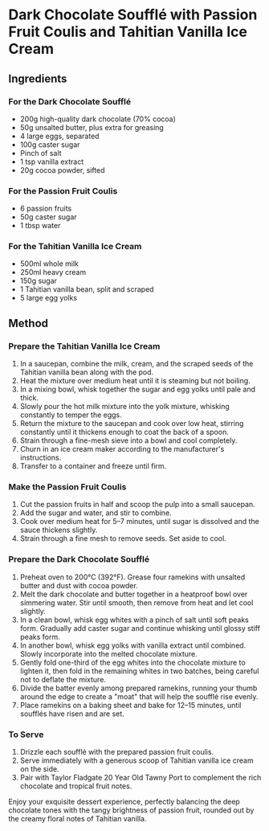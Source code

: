 # Dark Chocolate Soufflé with Passion Fruit Coulis and Tahitian Vanilla Ice Cream

## Ingredients

### For the Dark Chocolate Soufflé
- 200g high-quality dark chocolate (70% cocoa)
- 50g unsalted butter, plus extra for greasing
- 4 large eggs, separated
- 100g caster sugar
- Pinch of salt
- 1 tsp vanilla extract
- 20g cocoa powder, sifted

### For the Passion Fruit Coulis
- 6 passion fruits
- 50g caster sugar
- 1 tbsp water

### For the Tahitian Vanilla Ice Cream
- 500ml whole milk
- 250ml heavy cream
- 150g sugar
- 1 Tahitian vanilla bean, split and scraped
- 5 large egg yolks

## Method

### Prepare the Tahitian Vanilla Ice Cream
1. In a saucepan, combine the milk, cream, and the scraped seeds of the Tahitian vanilla bean along with the pod.
2. Heat the mixture over medium heat until it is steaming but not boiling.
3. In a mixing bowl, whisk together the sugar and egg yolks until pale and thick.
4. Slowly pour the hot milk mixture into the yolk mixture, whisking constantly to temper the eggs.
5. Return the mixture to the saucepan and cook over low heat, stirring constantly until it thickens enough to coat the back of a spoon.
6. Strain through a fine-mesh sieve into a bowl and cool completely.
7. Churn in an ice cream maker according to the manufacturer's instructions.
8. Transfer to a container and freeze until firm.

### Make the Passion Fruit Coulis
1. Cut the passion fruits in half and scoop the pulp into a small saucepan.
2. Add the sugar and water, and stir to combine.
3. Cook over medium heat for 5–7 minutes, until sugar is dissolved and the sauce thickens slightly.
4. Strain through a fine mesh to remove seeds. Set aside to cool.

### Prepare the Dark Chocolate Soufflé
1. Preheat oven to 200°C (392°F). Grease four ramekins with unsalted butter and dust with cocoa powder.
2. Melt the dark chocolate and butter together in a heatproof bowl over simmering water. Stir until smooth, then remove from heat and let cool slightly.
3. In a clean bowl, whisk egg whites with a pinch of salt until soft peaks form. Gradually add caster sugar and continue whisking until glossy stiff peaks form.
4. In another bowl, whisk egg yolks with vanilla extract until combined. Slowly incorporate into the melted chocolate mixture.
5. Gently fold one-third of the egg whites into the chocolate mixture to lighten it, then fold in the remaining whites in two batches, being careful not to deflate the mixture.
6. Divide the batter evenly among prepared ramekins, running your thumb around the edge to create a "moat" that will help the soufflé rise evenly.
7. Place ramekins on a baking sheet and bake for 12–15 minutes, until soufflés have risen and are set.

### To Serve
1. Drizzle each soufflé with the prepared passion fruit coulis.
2. Serve immediately with a generous scoop of Tahitian vanilla ice cream on the side.
3. Pair with Taylor Fladgate 20 Year Old Tawny Port to complement the rich chocolate and tropical fruit notes.

Enjoy your exquisite dessert experience, perfectly balancing the deep chocolate tones with the tangy brightness of passion fruit, rounded out by the creamy floral notes of Tahitian vanilla.
